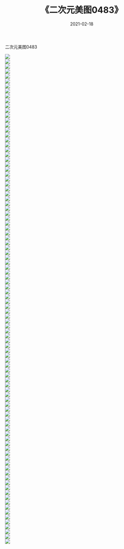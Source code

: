 ﻿---
layout: post
title:  《二次元美图0483》
date:   2021-02-18
img: http://imgx.orgx.ga/二次元/2021/二次元美图0483/000.jpg
categories: [美女, 清纯, 唯美]
---

二次元美图0483

 ![](http://imgx.orgx.ga/二次元/2021/二次元美图0483/001.jpg) <br>![](http://imgx.orgx.ga/二次元/2021/二次元美图0483/002.jpg) <br>![](http://imgx.orgx.ga/二次元/2021/二次元美图0483/003.jpg) <br>![](http://imgx.orgx.ga/二次元/2021/二次元美图0483/004.jpg) <br>![](http://imgx.orgx.ga/二次元/2021/二次元美图0483/005.jpg) <br>![](http://imgx.orgx.ga/二次元/2021/二次元美图0483/006.jpg) <br>![](http://imgx.orgx.ga/二次元/2021/二次元美图0483/007.jpg) <br>![](http://imgx.orgx.ga/二次元/2021/二次元美图0483/008.jpg) <br>![](http://imgx.orgx.ga/二次元/2021/二次元美图0483/009.jpg) <br>![](http://imgx.orgx.ga/二次元/2021/二次元美图0483/010.jpg) <br>![](http://imgx.orgx.ga/二次元/2021/二次元美图0483/011.jpg) <br>![](http://imgx.orgx.ga/二次元/2021/二次元美图0483/012.jpg) <br>![](http://imgx.orgx.ga/二次元/2021/二次元美图0483/013.jpg) <br>![](http://imgx.orgx.ga/二次元/2021/二次元美图0483/014.jpg) <br>![](http://imgx.orgx.ga/二次元/2021/二次元美图0483/015.jpg) <br>![](http://imgx.orgx.ga/二次元/2021/二次元美图0483/016.jpg) <br>![](http://imgx.orgx.ga/二次元/2021/二次元美图0483/017.jpg) <br>![](http://imgx.orgx.ga/二次元/2021/二次元美图0483/018.jpg) <br>![](http://imgx.orgx.ga/二次元/2021/二次元美图0483/019.jpg) <br>![](http://imgx.orgx.ga/二次元/2021/二次元美图0483/020.jpg) <br>![](http://imgx.orgx.ga/二次元/2021/二次元美图0483/021.jpg) <br>![](http://imgx.orgx.ga/二次元/2021/二次元美图0483/022.jpg) <br>![](http://imgx.orgx.ga/二次元/2021/二次元美图0483/023.jpg) <br>![](http://imgx.orgx.ga/二次元/2021/二次元美图0483/024.jpg) <br>![](http://imgx.orgx.ga/二次元/2021/二次元美图0483/025.jpg) <br>![](http://imgx.orgx.ga/二次元/2021/二次元美图0483/026.jpg) <br>![](http://imgx.orgx.ga/二次元/2021/二次元美图0483/027.jpg) <br>![](http://imgx.orgx.ga/二次元/2021/二次元美图0483/028.jpg) <br>![](http://imgx.orgx.ga/二次元/2021/二次元美图0483/029.jpg) <br>![](http://imgx.orgx.ga/二次元/2021/二次元美图0483/030.jpg) <br>![](http://imgx.orgx.ga/二次元/2021/二次元美图0483/031.jpg) <br>![](http://imgx.orgx.ga/二次元/2021/二次元美图0483/032.jpg) <br>![](http://imgx.orgx.ga/二次元/2021/二次元美图0483/033.jpg) <br>![](http://imgx.orgx.ga/二次元/2021/二次元美图0483/034.jpg) <br>![](http://imgx.orgx.ga/二次元/2021/二次元美图0483/035.jpg) <br>![](http://imgx.orgx.ga/二次元/2021/二次元美图0483/036.jpg) <br>![](http://imgx.orgx.ga/二次元/2021/二次元美图0483/037.jpg) <br>![](http://imgx.orgx.ga/二次元/2021/二次元美图0483/038.jpg) <br>![](http://imgx.orgx.ga/二次元/2021/二次元美图0483/039.jpg) <br>![](http://imgx.orgx.ga/二次元/2021/二次元美图0483/040.jpg) <br>![](http://imgx.orgx.ga/二次元/2021/二次元美图0483/041.jpg) <br>![](http://imgx.orgx.ga/二次元/2021/二次元美图0483/042.jpg) <br>![](http://imgx.orgx.ga/二次元/2021/二次元美图0483/043.jpg) <br>![](http://imgx.orgx.ga/二次元/2021/二次元美图0483/044.jpg) <br>![](http://imgx.orgx.ga/二次元/2021/二次元美图0483/045.jpg) <br>![](http://imgx.orgx.ga/二次元/2021/二次元美图0483/046.jpg) <br>![](http://imgx.orgx.ga/二次元/2021/二次元美图0483/047.jpg) <br>![](http://imgx.orgx.ga/二次元/2021/二次元美图0483/048.jpg) <br>![](http://imgx.orgx.ga/二次元/2021/二次元美图0483/049.jpg) <br>![](http://imgx.orgx.ga/二次元/2021/二次元美图0483/050.jpg) <br>![](http://imgx.orgx.ga/二次元/2021/二次元美图0483/051.jpg) <br>![](http://imgx.orgx.ga/二次元/2021/二次元美图0483/052.jpg) <br>![](http://imgx.orgx.ga/二次元/2021/二次元美图0483/053.jpg) <br>![](http://imgx.orgx.ga/二次元/2021/二次元美图0483/054.jpg) <br>![](http://imgx.orgx.ga/二次元/2021/二次元美图0483/055.jpg) <br>![](http://imgx.orgx.ga/二次元/2021/二次元美图0483/056.jpg) <br>![](http://imgx.orgx.ga/二次元/2021/二次元美图0483/057.jpg) <br>![](http://imgx.orgx.ga/二次元/2021/二次元美图0483/058.jpg) <br>![](http://imgx.orgx.ga/二次元/2021/二次元美图0483/059.jpg) <br>![](http://imgx.orgx.ga/二次元/2021/二次元美图0483/060.jpg) <br>![](http://imgx.orgx.ga/二次元/2021/二次元美图0483/061.jpg) <br>![](http://imgx.orgx.ga/二次元/2021/二次元美图0483/062.jpg) <br>![](http://imgx.orgx.ga/二次元/2021/二次元美图0483/063.jpg) <br>![](http://imgx.orgx.ga/二次元/2021/二次元美图0483/064.jpg) <br>![](http://imgx.orgx.ga/二次元/2021/二次元美图0483/065.jpg) <br>![](http://imgx.orgx.ga/二次元/2021/二次元美图0483/066.jpg) <br>![](http://imgx.orgx.ga/二次元/2021/二次元美图0483/067.jpg) <br>![](http://imgx.orgx.ga/二次元/2021/二次元美图0483/068.jpg) <br>![](http://imgx.orgx.ga/二次元/2021/二次元美图0483/069.jpg) <br>![](http://imgx.orgx.ga/二次元/2021/二次元美图0483/070.jpg) <br>![](http://imgx.orgx.ga/二次元/2021/二次元美图0483/071.jpg) <br>![](http://imgx.orgx.ga/二次元/2021/二次元美图0483/072.jpg) <br>![](http://imgx.orgx.ga/二次元/2021/二次元美图0483/073.jpg) <br>![](http://imgx.orgx.ga/二次元/2021/二次元美图0483/074.jpg) <br>![](http://imgx.orgx.ga/二次元/2021/二次元美图0483/075.jpg) <br>![](http://imgx.orgx.ga/二次元/2021/二次元美图0483/076.jpg) <br>![](http://imgx.orgx.ga/二次元/2021/二次元美图0483/077.jpg) <br>![](http://imgx.orgx.ga/二次元/2021/二次元美图0483/078.jpg) <br>![](http://imgx.orgx.ga/二次元/2021/二次元美图0483/079.jpg) <br>![](http://imgx.orgx.ga/二次元/2021/二次元美图0483/080.jpg) <br>![](http://imgx.orgx.ga/二次元/2021/二次元美图0483/081.jpg) <br>![](http://imgx.orgx.ga/二次元/2021/二次元美图0483/082.jpg) <br>![](http://imgx.orgx.ga/二次元/2021/二次元美图0483/083.jpg) <br>![](http://imgx.orgx.ga/二次元/2021/二次元美图0483/084.jpg) <br>![](http://imgx.orgx.ga/二次元/2021/二次元美图0483/085.jpg) <br>![](http://imgx.orgx.ga/二次元/2021/二次元美图0483/086.jpg) <br>![](http://imgx.orgx.ga/二次元/2021/二次元美图0483/087.jpg) <br>![](http://imgx.orgx.ga/二次元/2021/二次元美图0483/088.jpg) <br>![](http://imgx.orgx.ga/二次元/2021/二次元美图0483/089.jpg) <br>![](http://imgx.orgx.ga/二次元/2021/二次元美图0483/090.jpg) <br>![](http://imgx.orgx.ga/二次元/2021/二次元美图0483/091.jpg) <br>![](http://imgx.orgx.ga/二次元/2021/二次元美图0483/092.jpg) <br>![](http://imgx.orgx.ga/二次元/2021/二次元美图0483/093.jpg) <br>![](http://imgx.orgx.ga/二次元/2021/二次元美图0483/094.jpg) <br>![](http://imgx.orgx.ga/二次元/2021/二次元美图0483/095.jpg) <br>![](http://imgx.orgx.ga/二次元/2021/二次元美图0483/096.jpg) <br>![](http://imgx.orgx.ga/二次元/2021/二次元美图0483/097.jpg) <br>![](http://imgx.orgx.ga/二次元/2021/二次元美图0483/098.jpg) <br>![](http://imgx.orgx.ga/二次元/2021/二次元美图0483/099.jpg) <br>![](http://imgx.orgx.ga/二次元/2021/二次元美图0483/100.jpg) <br>
